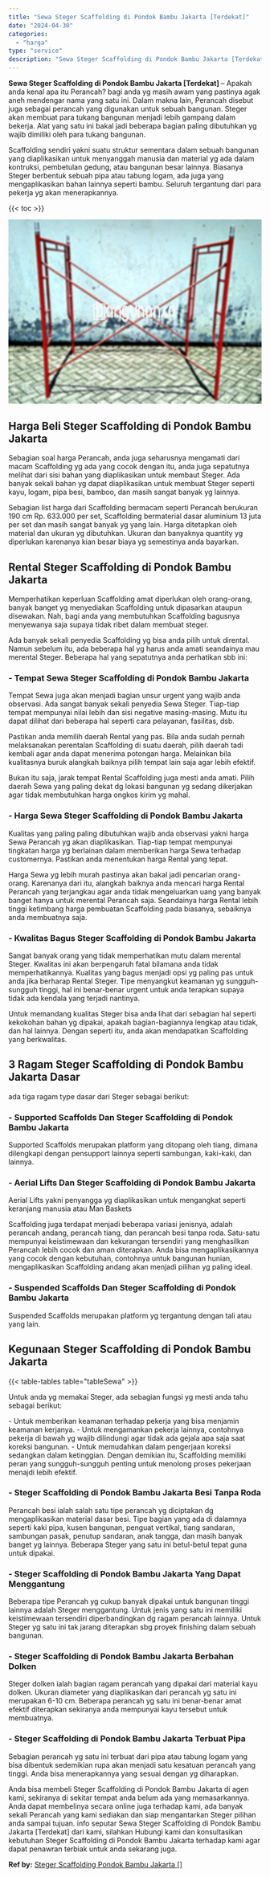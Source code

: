```yaml
---
title: "Sewa Steger Scaffolding di Pondok Bambu Jakarta [Terdekat]"
date: "2024-04-30"
categories: 
  - "harga"
type: "service"
description: "Sewa Steger Scaffolding di Pondok Bambu Jakarta [Terdekat]. Anda bisa membeli Steger Scaffolding di Pondok Bambu Jakarta di agen kami, sekiranya di sekitar t..."
---
```


**Sewa Steger Scaffolding di Pondok Bambu Jakarta \[Terdekat\]** – Apakah anda kenal apa itu Perancah? bagi anda yg masih awam yang pastinya agak aneh mendengar nama yang satu ini. Dalam makna lain, Perancah disebut juga sebagai perancah yang digunakan untuk sebuah bangunan. Steger akan membuat para tukang bangunan menjadi lebih gampang dalam bekerja. Alat yang satu ini bakal jadi beberapa bagian paling dibutuhkan yg wajib dimiliki oleh para tukang bangunan.

Scaffolding sendiri yakni suatu struktur sementara dalam sebuah bangunan yang diaplikasikan untuk menyanggah manusia dan material yg ada dalam kontruksi, pembetulan gedung, atau bangunan besar lainnya. Biasanya Steger berbentuk sebuah pipa atau tabung logam, ada juga yang mengaplikasikan bahan lainnya seperti bambu. Seluruh tergantung dari para pekerja yg akan menerapkannya.

{{< toc >}}

![Sewa Steger Scaffolding di Pondok Bambu Jakarta [Terdekat]](/images/sewa-scaffolding-steger-01.png)

## Harga Beli Steger Scaffolding di Pondok Bambu Jakarta

Sebagian soal harga Perancah, anda juga seharusnya mengamati dari macam Scaffolding yg ada yang cocok dengan itu, anda juga sepatutnya melihat dari sisi bahan yang diaplikasikan untuk membaut Steger. Ada banyak sekali bahan yg dapat diaplikasikan untuk membuat Steger seperti kayu, logam, pipa besi, bamboo, dan masih sangat banyak yg lainnya.

Sebagian list harga dari Scaffolding bermacam seperti Perancah berukuran 190 cm Rp. 633.000 per set, Scaffolding bermaterial dasar aluminium 13 juta per set dan masih sangat banyak yg yang lain. Harga ditetapkan oleh material dan ukuran yg dibutuhkan. Ukuran dan banyaknya quantity yg diperlukan karenanya kian besar biaya yg semestinya anda bayarkan.

## Rental Steger Scaffolding di Pondok Bambu Jakarta

Memperhatikan keperluan Scaffolding amat diperlukan oleh orang-orang, banyak banget yg menyediakan Scaffolding untuk dipasarkan ataupun disewakan. Nah, bagi anda yang membutuhkan Scaffolding bagusnya menyewanya saja supaya tidak ribet dalam membuat steger.

Ada banyak sekali penyedia Scaffolding yg bisa anda pilih untuk dirental. Namun sebelum itu, ada beberapa hal yg harus anda amati seandainya mau merental Steger. Beberapa hal yang sepatutnya anda perhatikan sbb ini:

### \- Tempat Sewa Steger Scaffolding di Pondok Bambu Jakarta

Tempat Sewa juga akan menjadi bagian unsur urgent yang wajib anda observasi. Ada sangat banyak sekali penyedia Sewa Steger. Tiap-tiap tempat mempunyai nilai lebih dan sisi negative masing-masing. Mutu itu dapat dilihat dari beberapa hal seperti cara pelayanan, fasilitas, dsb.

Pastikan anda memilih daerah Rental yang pas. Bila anda sudah pernah melaksanakan perentalan Scaffolding di suatu daerah, pilih daerah tadi kembali agar anda dapat menerima potongan harga. Melainkan bila kualitasnya buruk alangkah baiknya pilih tempat lain saja agar lebih efektif.

Bukan itu saja, jarak tempat Rental Scaffolding juga mesti anda amati. Pilih daerah Sewa yang paling dekat dg lokasi bangunan yg sedang dikerjakan agar tidak membutuhkan harga ongkos kirim yg mahal.

### \- Harga Sewa Steger Scaffolding di Pondok Bambu Jakarta

Kualitas yang paling paling dibutuhkan wajib anda observasi yakni harga Sewa Perancah yg akan diaplikasikan. Tiap-tiap tempat mempunyai tingkatan harga yg berlainan dalam memberikan harga Sewa terhadap customernya. Pastikan anda menentukan harga Rental yang tepat.

Harga Sewa yg lebih murah pastinya akan bakal jadi pencarian orang-orang. Karenanya dari itu, alangkah baiknya anda mencari harga Rental Perancah yang terjangkau agar anda tidak mengeluarkan uang yang banyak banget hanya untuk merental Perancah saja. Seandainya harga Rental lebih tinggi ketimbang harga pembuatan Scaffolding pada biasanya, sebaiknya anda membuatnya saja.

### \- Kwalitas Bagus Steger Scaffolding di Pondok Bambu Jakarta

Sangat banyak orang yang tidak memperhatikan mutu dalam merental Steger. Kwalitas ini akan berpengaruh fatal bilamana anda tidak memperhatikannya. Kualitas yang bagus menjadi opsi yg paling pas untuk anda jika berharap Rental Steger. Tipe menyangkut keamanan yg sungguh-sungguh tinggi, hal ini benar-benar urgent untuk anda terapkan supaya tidak ada kendala yang terjadi nantinya.

Untuk memandang kualitas Steger bisa anda lihat dari sebagian hal seperti kekokohan bahan yg dipakai, apakah bagian-bagiannya lengkap atau tidak, dan hal lainnya. Dengan seperti itu, anda akan mendapatkan Scaffolding yang berkwalitas.

## 3 Ragam Steger Scaffolding di Pondok Bambu Jakarta Dasar

ada tiga ragam type dasar dari Steger sebagai berikut:

### \- Supported Scaffolds Dan Steger Scaffolding di Pondok Bambu Jakarta

Supported Scaffolds merupakan platform yang ditopang oleh tiang, dimana dilengkapi dengan pensupport lainnya seperti sambungan, kaki-kaki, dan lainnya.

### \- Aerial Lifts Dan Steger Scaffolding di Pondok Bambu Jakarta

Aerial Lifts yakni penyangga yg diaplikasikan untuk mengangkat seperti keranjang manusia atau Man Baskets

Scaffolding juga terdapat menjadi beberapa variasi jenisnya, adalah perancah andang, perancah tiang, dan perancah besi tanpa roda. Satu-satu mempunyai keistimewaan dan kekurangan tersendiri yang menghasilkan Perancah lebih cocok dan aman diterapkan. Anda bisa mengaplikasikannya yang cocok dengan kebutuhan, contohnya untuk bangunan hunian, mengaplikasikan Scaffolding andang akan menjadi pilihan yg paling ideal.

### \- Suspended Scaffolds Dan Steger Scaffolding di Pondok Bambu Jakarta

Suspended Scaffolds merupakan platform yg tergantung dengan tali atau yang lain.

## Kegunaan Steger Scaffolding di Pondok Bambu Jakarta

{{< table-tables table="tableSewa" >}}

Untuk anda yg memakai Steger, ada sebagian fungsi yg mesti anda tahu sebagai berikut:

\- Untuk memberikan keamanan terhadap pekerja yang bisa menjamin keamanan kerjanya. - Untuk mengamankan pekerja lainnya, contohnya pekerja di bawah yg wajib dilindungi agar tidak ada gejala apa saja saat koreksi bangunan. - Untuk memudahkan dalam pengerjaan koreksi sedangkan dalam ketinggian. Dengan demikian itu, Scaffolding memiliki peran yang sungguh-sungguh penting untuk menolong proses pekerjaan menajdi lebih efektif.

### \- Steger Scaffolding di Pondok Bambu Jakarta Besi Tanpa Roda

Perancah besi ialah salah satu tipe perancah yg diciptakan dg mengaplikasikan material dasar besi. Tipe bagian yang ada di dalamnya seperti kaki pipa, kusen bangunan, penguat vertikal, tiang sandaran, sambungan pasak, penutup sandaran, anak tangga, dan masih banyak banget yg lainnya. Beberapa Steger yang satu ini betul-betul tepat guna untuk dipakai.

### \- Steger Scaffolding di Pondok Bambu Jakarta Yang Dapat Menggantung

Beberapa tipe Perancah yg cukup banyak dipakai untuk bangunan tinggi lainnya adalah Steger menggantung. Untuk jenis yang satu ini memiliki keistimewaan tersendiri diperbandingkan dg ragam perancah lainnya. Untuk Steger yg satu ini tak jarang diterapkan sbg proyek finishing dalam sebuah bangunan.

### \- Steger Scaffolding di Pondok Bambu Jakarta Berbahan Dolken

Steger dolken ialah bagian ragam perancah yang dipakai dari material kayu dolken. Ukuran diameter yang diaplikasikan dari perancah yg satu ini merupakan 6-10 cm. Beberapa perancah yg satu ini benar-benar amat efektif diterapkan sekiranya anda mempunyai kayu tersebut untuk membuatnya.

### \- Steger Scaffolding di Pondok Bambu Jakarta Terbuat Pipa

Sebagian perancah yg satu ini terbuat dari pipa atau tabung logam yang bisa dibentuk sedemikian rupa akan menjadi satu kesatuan perancah yang tinggi. Anda bisa menerapkannya yang sesuai dengan yg diharapkan.

Anda bisa membeli Steger Scaffolding di Pondok Bambu Jakarta di agen kami, sekiranya di sekitar tempat anda belum ada yang memasarkannya. Anda dapat membelinya secara online juga terhadap kami, ada banyak sekali Perancah yang kami sediakan dan siap mengantarkan Steger pilihan anda sampai tujuan. info seputar Sewa Steger Scaffolding di Pondok Bambu Jakarta \[Terdekat\] dari kami, silahkan Hubungi kami dan konsultasikan kebutuhan Steger Scaffolding di Pondok Bambu Jakarta terhadap kami agar dapat penawran terbiak untuk anda sekarang juga.

**Ref by:** [Steger Scaffolding Pondok Bambu Jakarta []](https://id.wikipedia.org/wiki/Steger)
